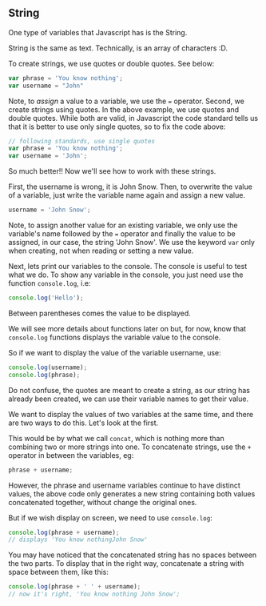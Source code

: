 ## String

One type of variables that Javascript has is the String. 

String is the same as text. Technically, is an array of characters :D. 

To create strings, we use quotes or double quotes. See below:

```js
var phrase = 'You know nothing';
var username = "John"
```

Note, to *assign* a value to a variable, we use the `=` operator. 
Second, we create strings using quotes. In the above example, we use quotes and double quotes. While both are valid, in Javascript the code standard tells us that it is better to use only single quotes, so to fix the code above:

```js
// following standards, use single quotes
var phrase = 'You know nothing';
var username = 'John';
```

So much better!! Now we'll see how to work with these strings.

First, the username is wrong, it is John Snow. Then, to overwrite the value of a variable, just write the variable name again and assign a new value.

```js
username = 'John Snow';
```

Note, to assign another value for an existing variable, we only use the variable's name followed by the `=` operator and finally the value to be assigned, in our case, the string 'John Snow'. We use the keyword `var` only when creating, not when reading or setting a new value.

Next, lets print our variables to the console. The console is useful to test what we do. To show any variable in the console, you just need use the function `console.log`, i.e:

```js
console.log('Hello');
``` 

Between parentheses comes the value to be displayed. 

We will see more details about functions later on but, for now, know that `console.log` functions displays the variable value to the console.

So if we want to display the value of the variable username, use:

```js
console.log(username);
console.log(phrase);
```

Do not confuse, the quotes are meant to create a string, as our string has already been created, we can use their variable names to get their value.

We want to display the values of two variables at the same time, and there are two ways to do this. Let's look at the first.

This would be by what we call `concat`, which is nothing more than combining two or more strings into one. To concatenate strings, use the `+` operator in between the variables, eg:

```js
phrase + username;
```

However, the phrase and username variables continue to have distinct values, the above code only generates a new string containing both values concatenated together, without change the original ones.

But if we wish display on screen, we need to use `console.log`:

```js
console.log(phrase + username);
// displays 'You know nothingJohn Snow'
```

You may have noticed that the concatenated string has no spaces between the two parts. To display that in the right way, concatenate a string with space between them, like this:

```js
console.log(phrase + ' ' + username);
// now it's right, 'You know nothing John Snow';
```
